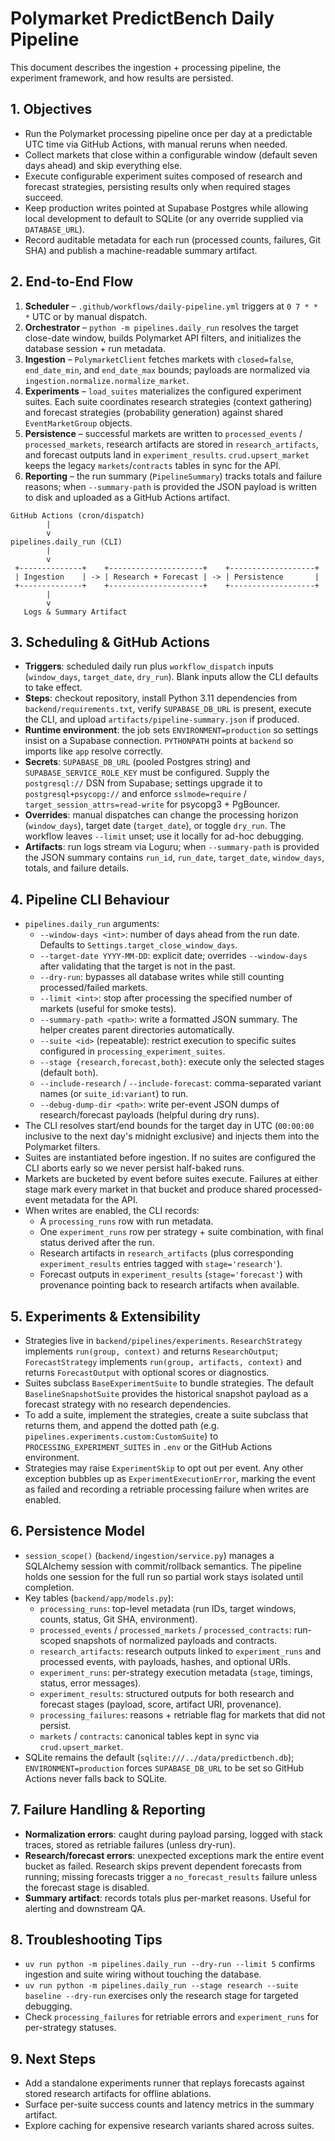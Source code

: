 # Polymarket PredictBench Daily Pipeline

This document describes the ingestion + processing pipeline, the experiment framework, and how results are persisted.

## 1. Objectives
- Run the Polymarket processing pipeline once per day at a predictable UTC time via GitHub Actions, with manual reruns when needed.
- Collect markets that close within a configurable window (default seven days ahead) and skip everything else.
- Execute configurable experiment suites composed of research and forecast strategies, persisting results only when required stages succeed.
- Keep production writes pointed at Supabase Postgres while allowing local development to default to SQLite (or any override supplied via `DATABASE_URL`).
- Record auditable metadata for each run (processed counts, failures, Git SHA) and publish a machine-readable summary artifact.

## 2. End-to-End Flow
1. **Scheduler** – `.github/workflows/daily-pipeline.yml` triggers at `0 7 * * *` UTC or by manual dispatch.
2. **Orchestrator** – `python -m pipelines.daily_run` resolves the target close-date window, builds Polymarket API filters, and initializes the database session + run metadata.
3. **Ingestion** – `PolymarketClient` fetches markets with `closed=false`, `end_date_min`, and `end_date_max` bounds; payloads are normalized via `ingestion.normalize.normalize_market`.
4. **Experiments** – `load_suites` materializes the configured experiment suites. Each suite coordinates research strategies (context gathering) and forecast strategies (probability generation) against shared `EventMarketGroup` objects.
5. **Persistence** – successful markets are written to `processed_events` / `processed_markets`, research artifacts are stored in `research_artifacts`, and forecast outputs land in `experiment_results`. `crud.upsert_market` keeps the legacy `markets`/`contracts` tables in sync for the API.
6. **Reporting** – the run summary (`PipelineSummary`) tracks totals and failure reasons; when `--summary-path` is provided the JSON payload is written to disk and uploaded as a GitHub Actions artifact.

```
GitHub Actions (cron/dispatch)
        |
        v
pipelines.daily_run (CLI)
        |
        v
 +--------------+    +---------------------+    +-------------------+
 | Ingestion    | -> | Research + Forecast | -> | Persistence       |
 +--------------+    +---------------------+    +-------------------+
        |
        v
   Logs & Summary Artifact
```

## 3. Scheduling & GitHub Actions
- **Triggers**: scheduled daily run plus `workflow_dispatch` inputs (`window_days`, `target_date`, `dry_run`). Blank inputs allow the CLI defaults to take effect.
- **Steps**: checkout repository, install Python 3.11 dependencies from `backend/requirements.txt`, verify `SUPABASE_DB_URL` is present, execute the CLI, and upload `artifacts/pipeline-summary.json` if produced.
- **Runtime environment**: the job sets `ENVIRONMENT=production` so settings insist on a Supabase connection. `PYTHONPATH` points at `backend` so imports like `app` resolve correctly.
- **Secrets**: `SUPABASE_DB_URL` (pooled Postgres string) and `SUPABASE_SERVICE_ROLE_KEY` must be configured. Supply the `postgresql://` DSN from Supabase; settings upgrade it to `postgresql+psycopg://` and enforce `sslmode=require` / `target_session_attrs=read-write` for psycopg3 + PgBouncer.
- **Overrides**: manual dispatches can change the processing horizon (`window_days`), target date (`target_date`), or toggle `dry_run`. The workflow leaves `--limit` unset; use it locally for ad-hoc debugging.
- **Artifacts**: run logs stream via Loguru; when `--summary-path` is provided the JSON summary contains `run_id`, `run_date`, `target_date`, `window_days`, totals, and failure details.

## 4. Pipeline CLI Behaviour
- `pipelines.daily_run` arguments:
  - `--window-days <int>`: number of days ahead from the run date. Defaults to `Settings.target_close_window_days`.
  - `--target-date YYYY-MM-DD`: explicit date; overrides `--window-days` after validating that the target is not in the past.
  - `--dry-run`: bypasses all database writes while still counting processed/failed markets.
  - `--limit <int>`: stop after processing the specified number of markets (useful for smoke tests).
  - `--summary-path <path>`: write a formatted JSON summary. The helper creates parent directories automatically.
  - `--suite <id>` (repeatable): restrict execution to specific suites configured in `processing_experiment_suites`.
  - `--stage {research,forecast,both}`: execute only the selected stages (default `both`).
  - `--include-research` / `--include-forecast`: comma-separated variant names (or `suite_id:variant`) to run.
  - `--debug-dump-dir <path>`: write per-event JSON dumps of research/forecast payloads (helpful during dry runs).
- The CLI resolves start/end bounds for the target day in UTC (`00:00:00` inclusive to the next day's midnight exclusive) and injects them into the Polymarket filters.
- Suites are instantiated before ingestion. If no suites are configured the CLI aborts early so we never persist half-baked runs.
- Markets are bucketed by event before suites execute. Failures at either stage mark every market in that bucket and produce shared processed-event metadata for the API.
- When writes are enabled, the CLI records:
  - A `processing_runs` row with run metadata.
  - One `experiment_runs` row per strategy + suite combination, with final status derived after the run.
  - Research artifacts in `research_artifacts` (plus corresponding `experiment_results` entries tagged with `stage='research'`).
  - Forecast outputs in `experiment_results` (`stage='forecast'`) with provenance pointing back to research artifacts when available.

## 5. Experiments & Extensibility
- Strategies live in `backend/pipelines/experiments`. `ResearchStrategy` implements `run(group, context)` and returns `ResearchOutput`; `ForecastStrategy` implements `run(group, artifacts, context)` and returns `ForecastOutput` with optional scores or diagnostics.
- Suites subclass `BaseExperimentSuite` to bundle strategies. The default `BaselineSnapshotSuite` provides the historical snapshot payload as a forecast strategy with no research dependencies.
- To add a suite, implement the strategies, create a suite subclass that returns them, and append the dotted path (e.g. `pipelines.experiments.custom:CustomSuite`) to `PROCESSING_EXPERIMENT_SUITES` in `.env` or the GitHub Actions environment.
- Strategies may raise `ExperimentSkip` to opt out per event. Any other exception bubbles up as `ExperimentExecutionError`, marking the event as failed and recording a retriable processing failure when writes are enabled.

## 6. Persistence Model
- `session_scope()` (`backend/ingestion/service.py`) manages a SQLAlchemy session with commit/rollback semantics. The pipeline holds one session for the full run so partial work stays isolated until completion.
- Key tables (`backend/app/models.py`):
  - `processing_runs`: top-level metadata (run IDs, target windows, counts, status, Git SHA, environment).
  - `processed_events` / `processed_markets` / `processed_contracts`: run-scoped snapshots of normalized payloads and contracts.
  - `research_artifacts`: research outputs linked to `experiment_runs` and processed events, with payloads, hashes, and optional URIs.
  - `experiment_runs`: per-strategy execution metadata (`stage`, timings, status, error messages).
  - `experiment_results`: structured outputs for both research and forecast stages (payload, score, artifact URI, provenance).
  - `processing_failures`: reasons + retriable flag for markets that did not persist.
  - `markets` / `contracts`: canonical tables kept in sync via `crud.upsert_market`.
- SQLite remains the default (`sqlite:///../data/predictbench.db`); `ENVIRONMENT=production` forces `SUPABASE_DB_URL` to be set so GitHub Actions never falls back to SQLite.

## 7. Failure Handling & Reporting
- **Normalization errors**: caught during payload parsing, logged with stack traces, stored as retriable failures (unless dry-run).
- **Research/forecast errors**: unexpected exceptions mark the entire event bucket as failed. Research skips prevent dependent forecasts from running; missing forecasts trigger a `no_forecast_results` failure unless the forecast stage is disabled.
- **Summary artifact**: records totals plus per-market reasons. Useful for alerting and downstream QA.

## 8. Troubleshooting Tips
- `uv run python -m pipelines.daily_run --dry-run --limit 5` confirms ingestion and suite wiring without touching the database.
- `uv run python -m pipelines.daily_run --stage research --suite baseline --dry-run` exercises only the research stage for targeted debugging.
- Check `processing_failures` for retriable errors and `experiment_runs` for per-strategy statuses.

## 9. Next Steps
- Add a standalone experiments runner that replays forecasts against stored research artifacts for offline ablations.
- Surface per-suite success counts and latency metrics in the summary artifact.
- Explore caching for expensive research variants shared across suites.
